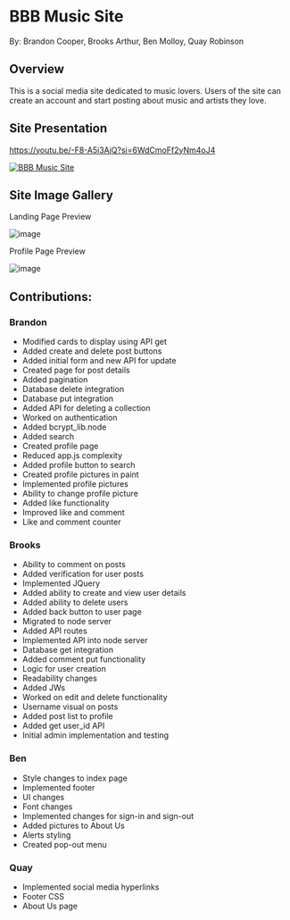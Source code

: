 # BBB Music Site

By: Brandon Cooper, Brooks Arthur, Ben Molloy, Quay Robinson

## Overview

This is a social media site dedicated to music lovers. Users of the site can create an account and start posting about music and artists they love.

## Site Presentation

https://youtu.be/-F8-A5i3AjQ?si=6WdCmoFf2yNm4oJ4

[![BBB Music Site](https://img.youtube.com/vi/-F8-A5i3AjQ/0.jpg)](https://youtu.be/-F8-A5i3AjQ?si=Sy3Tb-MpvXHVjg7s)

## Site Image Gallery

Landing Page Preview

![image](https://github.com/BCoop123/BBB-Music-Site/assets/114194395/83212ec7-e9a0-4139-9cf5-61208a801d44)

Profile Page Preview

![image](https://github.com/BCoop123/BBB-Music-Site/assets/114194395/1355cea7-f07c-47c9-baec-dedf3af8e6e0)

## Contributions:

### Brandon
+ Modified cards to display using API get
+ Added create and delete post buttons
+ Added initial form and new API for update
+ Created page for post details
+ Added pagination
+ Database delete integration
+ Database put integration
+ Added API for deleting a collection
+ Worked on authentication
+ Added bcrypt_lib.node
+ Added search
+ Created profile page
+ Reduced app.js complexity
+ Added profile button to search
+ Created profile pictures in paint
+ Implemented profile pictures
+ Ability to change profile picture
+ Added like functionality
+ Improved like and comment
+ Like and comment counter


### Brooks
+ Ability to comment on posts
+ Added verification for user posts
+ Implemented JQuery
+ Added ability to create and view user details
+ Added ability to delete users
+ Added back button to user page
+ Migrated to node server
+ Added API routes
+ Implemented API into node server
+ Database get integration
+ Added comment put functionality
+ Logic for user creation
+ Readability changes
+ Added JWs
+ Worked on edit and delete functionality
+ Username visual on posts
+ Added post list to profile
+ Added get user_id API
+ Initial admin implementation and testing


### Ben
+ Style changes to index page
+ Implemented footer
+ UI changes
+ Font changes
+ Implemented changes for sign-in and sign-out
+ Added pictures to About Us
+ Alerts styling
+ Created pop-out menu


### Quay
+ Implemented social media hyperlinks
+ Footer CSS
+ About Us page
